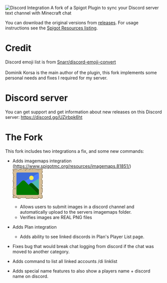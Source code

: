 ![Discord Integration](assets/header.png)
A fork of a Spigot Plugin to sync your Discord server text channel with Minecraft chat

You can download the original versions from [releases](https://github.com/dominik-korsa/discord-integration/releases).
For usage instructions see the [Spigot Resources listing](https://www.spigotmc.org/resources/discord-integration.91088/).

# Credit
Discord emoji list is from [Snarr/discord-emoji-convert](https://github.com/Snarr/discord-emoji-convert)
<br></br>
Dominik Korsa is the main author of the plugin, this fork implements some personal needs and fixes I required for my
server.

# Discord server
You can get support and get information about new releases on this Discord server:
https://discord.gg/UZjrbpk6ht

# The Fork
This fork includes two integrations a fix, and some new commands:

* Adds imagemaps integration (https://www.spigotmc.org/resources/imagemaps.81851/)
![img.png](assets/image-maps.png)
  * Allows users to submit images in a discord channel and automatically upload to the servers imagemaps folder.
  * Verifies images are REAL PNG files

* Adds Plan integration
  * Adds ability to see linked discords in Plan's Player List page.

* Fixes bug that would break chat logging from discord if the chat was moved to another category.
* Adds command to list all linked accounts /di linklist
* Adds special name features to also show a players name + discord name on discord.
